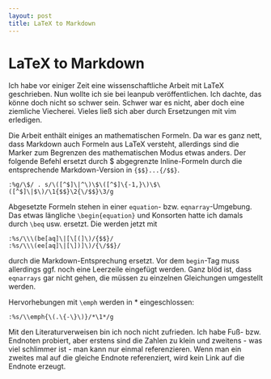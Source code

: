 ```yaml
---
layout: post
title: LaTeX to Markdown
---
```

# LaTeX to Markdown
Ich habe vor einiger Zeit eine wissenschaftliche Arbeit mit LaTeX geschrieben.
Nun wollte ich sie bei leanpub veröffentlichen. Ich dachte, das könne doch
nicht so schwer sein. Schwer war es nicht, aber doch eine ziemliche Viecherei.
Vieles ließ sich aber durch Ersetzungen mit vim erledigen.

Die Arbeit enthält einiges an mathematischen Formeln. Da war es ganz nett, dass
Markdown auch Formeln aus LaTeX versteht, allerdings sind die Marker zum
Begrenzen des mathematischen Modus etwas anders. Der folgende Befehl ersetzt
durch $ abgegrenzte Inline-Formeln durch die entsprechende Markdown-Version in
`{$$}...{/$$}`.

~~~~~~~~
:%g/\$/ . s/\([^$]\|^\)\$\([^$]\{-1,}\)\$\([^$]\|$\)/\1{$$}\2{\/$$}\3/g
~~~~~~~~
Abgesetzte Formeln stehen in einer `equation`- bzw. `eqnarray`-Umgebung. Das etwas
längliche `\begin{equation}` und Konsorten hatte ich damals durch `\beq` usw.
ersetzt. Die werden jetzt mit

~~~~~~~~
:%s/\\\(be[aq]\|[\[(]\)/{$$}/
:%s/\\\(ee[aq]\|[\])]\)/{\/$$}/
~~~~~~~~
durch die Markdown-Entsprechung ersetzt. Vor dem `begin`-Tag muss allerdings ggf.
noch eine Leerzeile eingefügt werden. Ganz blöd ist, dass `eqnarrays` gar nicht
gehen, die müssen zu einzelnen Gleichungen umgestellt werden.

Hervorhebungen mit `\emph` werden in * eingeschlossen:

~~~~~~~~
:%s/\\emph{\(.\{-\}\)}/*\1*/g
~~~~~~~~
Mit den Literaturverweisen bin ich noch nicht zufrieden. Ich habe Fuß- bzw.
Endnoten probiert, aber erstens sind die Zahlen zu klein und zweitens - was
viel schlimmer ist - man kann nur einmal referenzieren. Wenn man ein zweites
mal auf die gleiche Endnote referenziert, wird kein Link auf die Endnote
erzeugt.
